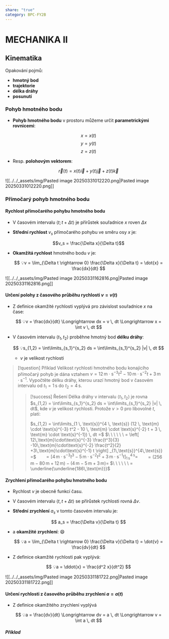 ```yaml
---
share: "true"
category: BPC-FY2B
---
```


# MECHANIKA II

## Kinematika

Opakování pojmů:
- **hmotný bod**
- **trajektorie**
- **délka dráhy**
- **posunutí**

### Pohyb hmotného bodu

- **Pohyb hmotného bodu** v prostoru můžeme určit **parametrickými rovnicemi**:

	$$x = x(t)$$
	$$y = y(t)$$
	$$z = z(t)$$

- Resp. **polohovým vektorem**:

	$$\vec{r}(t) = x(t) \vec{i} + y(t) \vec{j} + z(t) \vec{k}$$

![[../../_assets/img/Pasted image 20250331012220.png|Pasted image 20250331012220.png]]

### Přímočarý pohyb hmotného bodu

#### Rychlost přímočarého pohybu hmotného bodu

- V časovém intervalu $\langle t; t + \Delta t \rangle$ je přírůstek souřadnice $x$ roven $\Delta x$
- **Střední rychlost** $v_s$ přímočarého pohybu ve směru osy $x$ je:

	$$v_s = \frac{\Delta x}{\Delta t}$$

- **Okamžitá rychlost** hmotného bodu $v$ je:

	$$
	💡v = \lim_{\Delta t \rightarrow 0} \frac{\Delta x}{\Delta t} = \dot{x} = \frac{dx}{dt}
	$$

![[../../_assets/img/Pasted image 20250331162816.png|Pasted image 20250331162816.png]]

#### Určení polohy z časového průběhu rychlosti $v = v(t)$

- Z definice okamžité rychlosti vyplývá pro závislost souřadnice $x$ na čase:

	$$
	💡v = \frac{dx}{dt} \Longrightarrow dx = v \, dt \Longrightarrow x = \int v \, dt
	$$

- V časovém intervalu $\langle t_1, \, t_2 \rangle$ proběhne hmotný bod **délku dráhy**:

	$$
	💡s_{1,2} = \int\limits_{s_1}^{s_2} ds =  \int\limits_{s_1}^{s_2} |v| \, dt
	$$

	- $v$ je velikost rychlosti

> [!question] Příklad
> Velikost rychlosti hmotného bodu konajícího přímočarý pohyb je dána vztahem $v = 12 \, \text{m} \cdot \text{s}^{-3} t^2 - 10 \, \text{m}  \cdot \text{s}^{-2} t + 3 \, \text{m} \cdot \text{s}^{-1}$. Vypočtěte délku dráhy, kterou urazí hmotný bod v časovém intervalu od $t_1 = 1 \, \text{s}$ do $t_2 = 4 \, \text{s}$.
>> [!success] Řešení
> > Délka dráhy v intervalu $\langle t_1, \, t_2 \rangle$ je rovna $s_{1,2} = \int\limits_{s_1}^{s_2} ds =  \int\limits_{s_1}^{s_2} |v| \, dt$, kde $v$ je velikost rychlosti.
> > Protože $v > 0$ pro libovolné $t$, platí:
> > 
> > $s_{1,2} = \int\limits_{1 \, \text{s}}^{4 \, \text{s}} (12 \, \text{m} \cdot \text{s}^{-3} t^2 - 10 \, \text{m}  \cdot \text{s}^{-2} t + 3 \, \text{m} \cdot \text{s}^{-1}) \, dt =$
> > $\ \ \ \ \ \ = \left[ 12\,\text{m}\cdot\text{s}^{-3} \frac{t^3}{3} -10\,\text{m}\cdot\text{s}^{-2} \frac{t^2}{2} +3\,\text{m}\cdot\text{s}^{-1} t \right] _{1\,\text{s}}^{4\,\text{s}} =$
> > $\ \ \ \ \ \ = \left[ 4\,\text{m}\cdot\text{s}^{-3} t^3 -5\,\text{m}\cdot\text{s}^{-2} t^2 +3\,\text{m}\cdot\text{s}^{-1} t \right] _{1\,\text{s}}^{4\,\text{s}} =$
> > $\ \ \ \ \ \ = (256\,\text{m} - 80\,\text{m} + 12\,\text{m}) - (4\,\text{m} - 5\,\text{m} + 3\,\text{m}) =$
> > $\ \ \ \ \ \ = \underline{\underline{186\,\text{m}}}$

#### Zrychlení přímočarého pohybu hmotného bodu

- Rychlost $v$ je obecně funkcí času.
- V časovém intervalu $\langle t,\, t + \Delta t \rangle$ se přírůstek rychlosti rovná $\Delta v$.
- **Střední zrychlení** $a_s$ v tomto časovém intervalu je:

	$$
	a_s = \frac{\Delta v}{\Delta t}
	$$

- a **okamžité zrychlení**: :smile:

	$$
	💡a = \lim_{\Delta t \rightarrow 0} \frac{\Delta v}{\Delta t} = \dot{v} = \frac{dv}{dt}
	$$

- Z definice okamžité rychlosti pak vyplývá:

	$$
	💡a = \ddot{x} = \frac{d^2 x}{dt^2}
	$$

![[../../_assets/img/Pasted image 20250331181722.png|Pasted image 20250331181722.png]]

#### Určení rychlosti z časového průběhu zrychlení $a = a(t)$

- Z definice okamžitého zrychlení vyplývá

	$$
	💡a = \frac{dv}{dt} \Longrightarrow dv = a \, dt \Longrightarrow v = \int a \, dt
	$$

##### Příklad